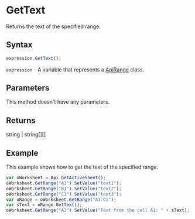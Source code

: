 # GetText

Returns the text of the specified range.

## Syntax

```javascript
expression.GetText();
```

`expression` - A variable that represents a [ApiRange](../ApiRange.md) class.

## Parameters

This method doesn't have any parameters.

## Returns

string \| string[][]

## Example

This example shows how to get the text of the specified range.

```javascript
var oWorksheet = Api.GetActiveSheet();
oWorksheet.GetRange("A1").SetValue("text1");
oWorksheet.GetRange("B1").SetValue("text2");
oWorksheet.GetRange("C1").SetValue("text3");
var oRange = oWorksheet.GetRange("A1:C1");
var sText = oRange.GetText();
oWorksheet.GetRange("A3").SetValue("Text from the cell A1: " + sText);
```
